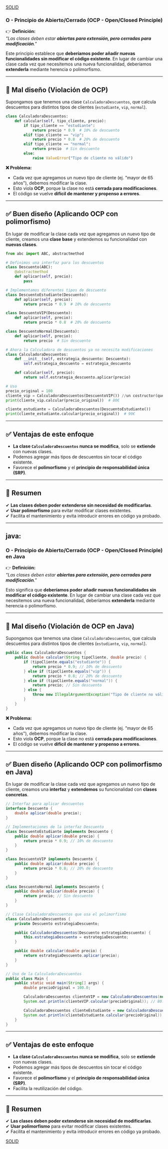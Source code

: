 [SOLID](./solid.md)

### **O - Principio de Abierto/Cerrado (OCP - Open/Closed Principle)**  

👉 **Definición:**  
*"Las clases deben estar **abiertas para extensión, pero cerradas para modificación**."*  

Este principio establece que **deberíamos poder añadir nuevas funcionalidades sin modificar el código existente**. En lugar de cambiar una clase cada vez que necesitemos una nueva funcionalidad, deberíamos **extenderla** mediante herencia o polimorfismo.

---

## **🔴 Mal diseño (Violación de OCP)**  

Supongamos que tenemos una clase `CalculadoraDescuentos`, que calcula descuentos para distintos tipos de clientes (`estudiante`, `vip`, `normal`).  

```python
class CalculadoraDescuentos:
    def calcular(self, tipo_cliente, precio):
        if tipo_cliente == "estudiante":
            return precio * 0.9  # 10% de descuento
        elif tipo_cliente == "vip":
            return precio * 0.8  # 20% de descuento
        elif tipo_cliente == "normal":
            return precio  # Sin descuento
        else:
            raise ValueError("Tipo de cliente no válido")
```

**❌ Problema:**  
- Cada vez que agregamos un nuevo tipo de cliente (ej. "mayor de 65 años"), debemos modificar la clase.  
- Esto viola **OCP**, porque la clase no está **cerrada para modificaciones**.  
- El código se vuelve **difícil de mantener y propenso a errores**.

---

## **✅ Buen diseño (Aplicando OCP con polimorfismo)**  

En lugar de modificar la clase cada vez que agregamos un nuevo tipo de cliente, creamos una **clase base** y extendemos su funcionalidad con **nuevas clases**.

```python
from abc import ABC, abstractmethod

# Definimos una interfaz para los descuentos
class Descuento(ABC):
    @abstractmethod
    def aplicar(self, precio):
        pass

# Implementamos diferentes tipos de descuento
class DescuentoEstudiante(Descuento):
    def aplicar(self, precio):
        return precio * 0.9  # 10% de descuento

class DescuentoVIP(Descuento):
    def aplicar(self, precio):
        return precio * 0.8  # 20% de descuento

class DescuentoNormal(Descuento):
    def aplicar(self, precio):
        return precio  # Sin descuento

# Ahora la Calculadora de descuentos ya no necesita modificaciones
class CalculadoraDescuentos:
    def __init__(self, estrategia_descuento: Descuento):
        self.estrategia_descuento = estrategia_descuento

    def calcular(self, precio):
        return self.estrategia_descuento.aplicar(precio)

# Uso
precio_original = 100
cliente_vip = CalculadoraDescuentos(DescuentoVIP()) //un costructor(que recibe otro())
print(cliente_vip.calcular(precio_original))  # 80€

cliente_estudiante = CalculadoraDescuentos(DescuentoEstudiante())
print(cliente_estudiante.calcular(precio_original))  # 90€
```

---

## **✅ Ventajas de este enfoque**
- **La clase `CalculadoraDescuentos` nunca se modifica**, solo se **extiende** con nuevas clases.
- Podemos agregar más tipos de descuentos sin tocar el código existente.
- Favorece el **polimorfismo** y el **principio de responsabilidad única (SRP)**.

---

## **📌 Resumen**
✔ **Las clases deben poder extenderse sin necesidad de modificarlas**.  
✔ **Usar polimorfismo** para evitar modificar clases existentes.  
✔ Facilita el mantenimiento y evita introducir errores en código ya probado.  

---

## java:

### **O - Principio de Abierto/Cerrado (OCP - Open/Closed Principle) en Java**  

👉 **Definición:**  
*"Las clases deben estar **abiertas para extensión, pero cerradas para modificación**."*  

Esto significa que **deberíamos poder añadir nuevas funcionalidades sin modificar el código existente**. En lugar de cambiar una clase cada vez que necesitemos una nueva funcionalidad, deberíamos **extenderla** mediante herencia o polimorfismo.

---

## **🔴 Mal diseño (Violación de OCP en Java)**  

Supongamos que tenemos una clase `CalculadoraDescuentos`, que calcula descuentos para distintos tipos de clientes (`estudiante`, `vip`, `normal`).  

```java
public class CalculadoraDescuentos {
    public double calcular(String tipoCliente, double precio) {
        if (tipoCliente.equals("estudiante")) {
            return precio * 0.9; // 10% de descuento
        } else if (tipoCliente.equals("vip")) {
            return precio * 0.8; // 20% de descuento
        } else if (tipoCliente.equals("normal")) {
            return precio; // Sin descuento
        } else {
            throw new IllegalArgumentException("Tipo de cliente no válido");
        }
    }
}
```

**❌ Problema:**  
- Cada vez que agregamos un nuevo tipo de cliente (ej. "mayor de 65 años"), debemos modificar la clase.  
- Esto viola **OCP**, porque la clase no está **cerrada para modificaciones**.  
- El código se vuelve **difícil de mantener y propenso a errores**.

---

## **✅ Buen diseño (Aplicando OCP con polimorfismo en Java)**  

En lugar de modificar la clase cada vez que agregamos un nuevo tipo de cliente, creamos una **interfaz** y **extendemos** su funcionalidad con **clases concretas**.

```java
// Interfaz para aplicar descuentos
interface Descuento {
    double aplicar(double precio);
}

// Implementaciones de la interfaz Descuento
class DescuentoEstudiante implements Descuento {
    public double aplicar(double precio) {
        return precio * 0.9; // 10% de descuento
    }
}

class DescuentoVIP implements Descuento {
    public double aplicar(double precio) {
        return precio * 0.8; // 20% de descuento
    }
}

class DescuentoNormal implements Descuento {
    public double aplicar(double precio) {
        return precio; // Sin descuento
    }
}

// Clase CalculadoraDescuentos que usa el polimorfismo
class CalculadoraDescuentos {
    private Descuento estrategiaDescuento;

    public CalculadoraDescuentos(Descuento estrategiaDescuento) {
        this.estrategiaDescuento = estrategiaDescuento;
    }

    public double calcular(double precio) {
        return estrategiaDescuento.aplicar(precio);
    }
}

// Uso de la CalculadoraDescuentos
public class Main {
    public static void main(String[] args) {
        double precioOriginal = 100.0;

        CalculadoraDescuentos clienteVIP = new CalculadoraDescuentos(new DescuentoVIP());
        System.out.println(clienteVIP.calcular(precioOriginal)); // 80.0

        CalculadoraDescuentos clienteEstudiante = new CalculadoraDescuentos(new DescuentoEstudiante());
        System.out.println(clienteEstudiante.calcular(precioOriginal)); // 90.0
    }
}
```

---

## **✅ Ventajas de este enfoque**
- **La clase `CalculadoraDescuentos` nunca se modifica**, solo se **extiende** con nuevas clases.
- Podemos agregar más tipos de descuentos sin tocar el código existente.
- Favorece el **polimorfismo** y el **principio de responsabilidad única (SRP)**.
- Facilita la reutilización del código.

---

## **📌 Resumen**
✔ **Las clases deben poder extenderse sin necesidad de modificarlas**.  
✔ **Usar polimorfismo** para evitar modificar clases existentes.  
✔ Facilita el mantenimiento y evita introducir errores en código ya probado.  

[SOLID](./solid.md)
